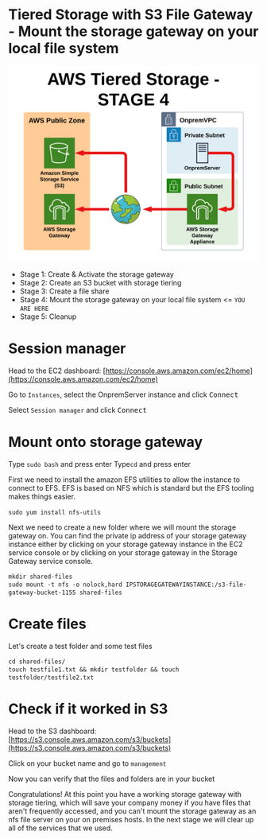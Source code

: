 # Tiered Storage with S3 File Gateway - Mount the storage gateway on your local file system

![Architecture](https://github.com/fldbock/aws-tiered-storage/blob/main/02_LABINSTRUCTIONS/STAGE4.png)

- Stage 1: Create & Activate the storage gateway
- Stage 2: Create an S3 bucket with storage tiering
- Stage 3: Create a file share
- Stage 4: Mount the storage gateway on your local file system <= `YOU ARE HERE`
- Stage 5: Cleanup

# Session manager

Head to the EC2 dashboard: [https://console.aws.amazon.com/ec2/home](https://console.aws.amazon.com/ec2/home)
 
Go to `Instances`, select the OnpremServer instance and click <kbd>Connect</kbd>

Select `Session manager` and click <kbd>Connect</kbd>

# Mount onto storage gateway

Type `sudo bash` and press enter
Type`cd` and press enter

First we need to install the amazon EFS utilities to allow the instance to connect to EFS. EFS is based on NFS which is standard but the EFS tooling makes things easier.

```sudo yum install nfs-utils```

Next we need to create a new folder where we will mount the storage gateway on.
You can find the private ip address of your storage gateway instance either by clicking on your storage gateway instance in the EC2 service console or by clicking on your storage gateway in the Storage Gateway service console.
```
mkdir shared-files
sudo mount -t nfs -o nolock,hard IPSTORAGEGATEWAYINSTANCE:/s3-file-gateway-bucket-1155 shared-files
```

# Create files

Let's create a test folder and some test files

```
cd shared-files/
touch testfile1.txt && mkdir testfolder && touch testfolder/testfile2.txt
```

# Check if it worked in S3

Head to the S3 dashboard: [https://s3.console.aws.amazon.com/s3/buckets](https://s3.console.aws.amazon.com/s3/buckets)

Click on your bucket name and go to `management`

Now you can verify that the files and folders are in your bucket

Congratulations! At this point you have a working storage gateway with storage tiering, which will save your company money if you have files that aren't frequently accessed, and you can't mount the storage gateway as an nfs file server on your on premises hosts.
In the next stage we will clear up all of the services that we used.